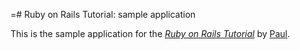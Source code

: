 =# Ruby on Rails Tutorial: sample application

This is the sample application for
the [*Ruby on Rails Tutorial*](http://railstutorial.org/)
by [Paul](http://michaelhartl.com/).